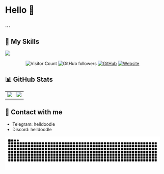 # Hello 👋
### ...

## 🔨 My Skills
<img src="https://skillicons.dev/icons?i=java,php,py,nodejs,js,html,css&theme=dark" />

<div align="center">
  
![Visitor Count](https://komarev.com/ghpvc/?username=helldoodle-dev&color=brightgreen)
<img alt="GitHub followers" src="https://img.shields.io/github/followers/helldoodle-dev?style=social">
<a href="https://github.com/helldoodle-dev"><img src="https://img.shields.io/github/followers/helldoodle-dev.svg?label=GitHub&style=social" alt="GitHub"></a>
<a href="https://helldoodle.space"><img src="https://img.shields.io/website?color=1&down_color=1&down_message=1&logoColor=1&style=social&up_color=1&url=https%3A%2F%2Fhelldoodle.space" alt="Website"></a>
</div>

## 📊 GitHub Stats
<table style="width: 100%; border: none;" cellspacing="0" cellpadding="0" border="0">
  <tr>
    <td style="border: none;">
      <img src="https://github-readme-stats.vercel.app/api?username=helldoodle-dev&theme=dark&hide_border=true&include_all_commits=false&count_private=true"/>
    </td>
    <td style="border: none;">
      <img src="https://github-readme-stats.vercel.app/api/top-langs/?username=helldoodle-dev&theme=dark&hide_border=true&include_all_commits=false&count_private=true&layout=compact"/>
    </td>
  </tr>
</table>

## 💭 Contact with me
- Telegram: helldoodle
- Discord: helldoodle

<img alt="github-snake" src="https://raw.githubusercontent.com/EpicPlayerA10/EpicPlayerA10/output/github-contribution-grid-snake-dark.svg" />


<!--<div>
<a href="https://readme-stats-cfgj2cxdy.vercel.app/api?username=helldoodle&count_private=true&show_icons=true&theme=tokyonight">
  <img  align="left" src="https://readme-stats-cfgj2cxdy.vercel.app/api?username=helldoodle&count_private=true&show_icons=true&theme=tokyonight" />
</a>
<a href="https://readme-stats-cfgj2cxdy.vercel.app/api/top-langs/?username=helldoodle&hide=php&theme=tokyonight">
  <img align="left" src="https://readme-stats-cfgj2cxdy.vercel.app/api/top-langs/?username=helldoodle&hide=php&theme=tokyonight" />
</a>
</div>--!>
